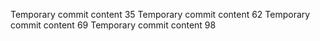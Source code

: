 Temporary commit content 35
Temporary commit content 62
Temporary commit content 69
Temporary commit content 98
